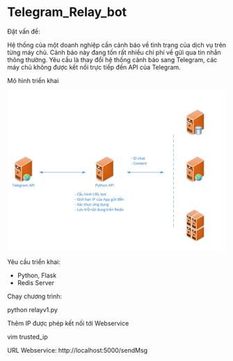 # Telegram_Relay_bot
Đặt vấn đề:

Hệ thống của một doanh nghiệp cần cảnh báo về tình trạng của dịch vụ trên từng máy chủ. Cảnh báo này đang tốn rất nhiều chí phí về gửi qua tin nhắn thông thường. Yêu cầu là thay đổi hệ thống cảnh báo sang Telegram, các máy chủ không được kết nối trực tiếp đến API của Telegram.

Mô hình triển khai

<img src="https://raw.githubusercontent.com/khanhnnvn/Telegram_Relay_bot/master/download.png">

Yêu cầu triển khai:

- Python, Flask
- Redis Server

Chạy chương trình:

python relayv1.py

Thêm IP được phép kết nối tới Webservice

vim trusted_ip

URL Webservice: http://localhost:5000/sendMsg
